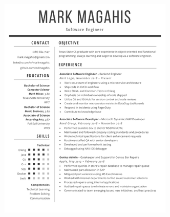 [![Résumé](https://raw.githubusercontent.com/mdmagahis/resume/master/docs/MagahisResume.png)](https://raw.githubusercontent.com/mdmagahis/resume/master/docs/MagahisResume.pdf)
